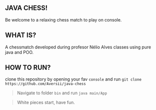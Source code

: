 ## JAVA CHESS!

Be welcome to a relaxing chess match to play on console.

## WHAT IS?

A chessmatch developed during profesor Nélio Alves classes using pure java and POO.

## HOW TO RUN?

clone this repository by opening your fav `console` and run `git clone https://github.com/Aversii/java-chess`

> Navigate to folder `bin` and run `java main/App`

> White pieces start, have fun.

